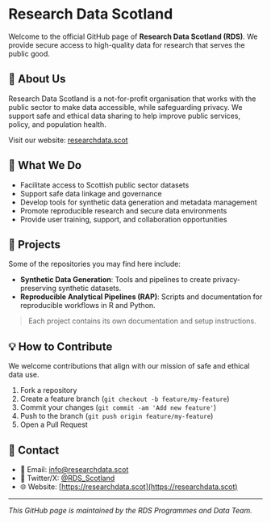 # Research Data Scotland

Welcome to the official GitHub page of **Research Data Scotland (RDS)**. We provide secure access to high-quality data for research that serves the public good.

## 🚀 About Us

Research Data Scotland is a not-for-profit organisation that works with the public sector to make data accessible, while safeguarding privacy. We support safe and ethical data sharing to help improve public services, policy, and population health.

Visit our website: <a href="https://researchdata.scot" target="_blank">researchdata.scot</a>

## 🧠 What We Do

* Facilitate access to Scottish public sector datasets
* Support safe data linkage and governance
* Develop tools for synthetic data generation and metadata management
* Promote reproducible research and secure data environments
* Provide user training, support, and collaboration opportunities

## 📂 Projects

Some of the repositories you may find here include:

* **Synthetic Data Generation**: Tools and pipelines to create privacy-preserving synthetic datasets.
* **Reproducible Analytical Pipelines (RAP)**: Scripts and documentation for reproducible workflows in R and Python.

> Each project contains its own documentation and setup instructions.

## 💡 How to Contribute

We welcome contributions that align with our mission of safe and ethical data use.

1. Fork a repository
2. Create a feature branch (`git checkout -b feature/my-feature`)
3. Commit your changes (`git commit -am 'Add new feature'`)
4. Push to the branch (`git push origin feature/my-feature`)
5. Open a Pull Request

## 👥 Contact

* 📧 Email: [info@researchdata.scot](mailto:info@researchdata.scot)
* 🕎 Twitter/X: <a href="https://twitter.com/RDS_Scotland" target="_blank">@RDS\_Scotland</a>
* 🌐 Website: <a href="https://researchdata.scot" target="_blank">[https://researchdata.scot](https://researchdata.scot)</a>

---

*This GitHub page is maintained by the RDS Programmes and Data Team.*

